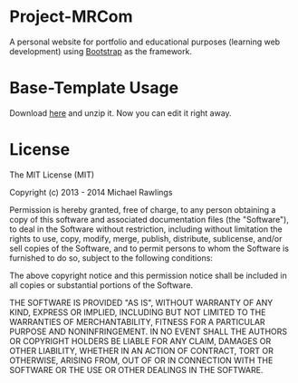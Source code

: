 Project-MRCom
=============

A personal website for portfolio and educational purposes (learning web development) using [Bootstrap](http://getbootstrap.com/) as the framework.

Base-Template Usage
=====

Download [here](https://github.com/mrawlings/Project-MRCom/archive/Release-v0.1.zip) and unzip it. Now you can edit it right away.

License
=======

The MIT License (MIT)

Copyright (c) 2013 - 2014 Michael Rawlings

Permission is hereby granted, free of charge, to any person obtaining a copy of
this software and associated documentation files (the "Software"), to deal in
the Software without restriction, including without limitation the rights to
use, copy, modify, merge, publish, distribute, sublicense, and/or sell copies of
the Software, and to permit persons to whom the Software is furnished to do so,
subject to the following conditions:

The above copyright notice and this permission notice shall be included in all
copies or substantial portions of the Software.

THE SOFTWARE IS PROVIDED "AS IS", WITHOUT WARRANTY OF ANY KIND, EXPRESS OR
IMPLIED, INCLUDING BUT NOT LIMITED TO THE WARRANTIES OF MERCHANTABILITY, FITNESS
FOR A PARTICULAR PURPOSE AND NONINFRINGEMENT. IN NO EVENT SHALL THE AUTHORS OR
COPYRIGHT HOLDERS BE LIABLE FOR ANY CLAIM, DAMAGES OR OTHER LIABILITY, WHETHER
IN AN ACTION OF CONTRACT, TORT OR OTHERWISE, ARISING FROM, OUT OF OR IN
CONNECTION WITH THE SOFTWARE OR THE USE OR OTHER DEALINGS IN THE SOFTWARE.
